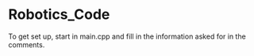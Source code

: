 # Robotics_Code

To get set up, start in main.cpp and fill in the information asked for in the comments.
